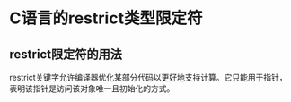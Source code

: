 # C语言的restrict类型限定符

## restrict限定符的用法

restrict关键字允许编译器优化某部分代码以更好地支持计算。它只能用于指针，表明该指针是访问该对象唯一且初始化的方式。